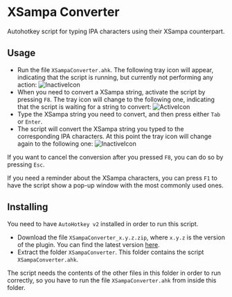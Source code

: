 # XSampa Converter
Autohotkey script for typing IPA characters using their XSampa counterpart.


## Usage
- Run the file `XSampaConverter.ahk`.  The following tray icon will appear, indicating that the script is running, but currently not performing any action: ![InactiveIcon](https://github.com/looptailG/xsampa-converter/assets/99362337/c2124d65-618e-4b18-8e2c-ba5df9b4b353)
- When you need to convert a XSampa string, activate the script by pressing `F8`.  The tray icon will change to the following one, indicating that the script is waiting for a string to convert: 
![ActiveIcon](https://github.com/looptailG/xsampa-converter/assets/99362337/91f1dfe2-7b8d-40cf-966c-b93ef9f81a49)
- Type the XSampa string you need to convert, and then press either `Tab` or `Enter`.
- The script will convert the XSampa string you typed to the corresponding IPA characters.  At this point the tray icon will change again to the following one: ![InactiveIcon](https://github.com/looptailG/xsampa-converter/assets/99362337/c2124d65-618e-4b18-8e2c-ba5df9b4b353)

If you want to cancel the conversion after you pressed `F8`, you can do so by pressing `Esc`.

If you need a reminder about the XSampa characters, you can press `F1` to have the script show a pop-up window with the most commonly used ones.


## Installing
You need to have `AutoHotkey v2` installed in order to run this script.

- Download the file `XSampaConverter_x.y.z.zip`, where `x.y.z` is the version of the plugin.  You can find the latest version [here](https://github.com/looptailG/xsampa-converter/releases/latest).
- Extract the folder `XSampaConverter`.  This folder contains the script `XSampaConverter.ahk`.

The script needs the contents of the other files in this folder in order to run correctly, so you have to run the file `XSampaConverter.ahk` from inside this folder.
